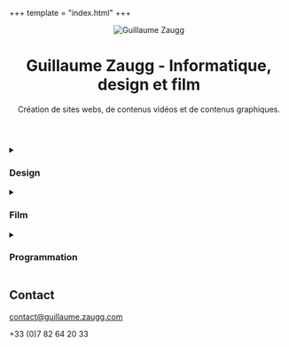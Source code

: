 +++
template = "index.html"
+++

<header>

![Guillaume Zaugg](./logo.webp)

# Guillaume Zaugg - Informatique, design et film

Création de sites webs, de contenus vidéos et de contenus graphiques.
</header>


<main>
<details>
<summary>

### Design

</summary>

[https://www.artstation.com/montblanc159](https://www.artstation.com/montblanc159)
</details>

<details>
<summary>

### Film

</summary>

[https://vimeo.com/guillaumezaugg](https://vimeo.com/guillaumezaugg)
</details>

<details>
<summary>

### Programmation

</summary>

[https://github.com/Montblanc159](https://github.com/Montblanc159)
</details>
</main>

<footer>

## Contact

contact@guillaume.zaugg.com

+33 (0)7 82 64 20 33
</footer>